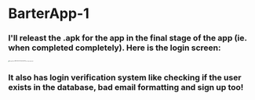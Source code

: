 # BarterApp-1

### I'll releast the .apk for the app in the final stage of the app (ie. when completed completely). Here is the login screen:

<img src="/Users/setukumar/Downloads/Screenshots and raws/Screenshot_2021-02-24-10-38-18-217_host.exp.exponent.jpg" alt="Screenshot_2021-02-24-10-38-18-217_host.exp.exponent" style="zoom:13%;" />



### It also has login verification system like checking if the user exists in the database, bad email formatting and sign up too!